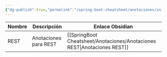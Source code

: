 ```yaml
---
{"dg-publish":true,"permalink":"/spring-boot-cheatsheet/anotaciones/inicio-anotaciones/"}
---
```



| Nombre | Descripción           | Enlace Obsidian      |
| ------ | --------------------- | -------------------- |
| REST   | Anotaciones para REST | [[SpringBoot Cheatsheet/Anotaciones/Anotaciones REST\|Anotaciones REST]] |

